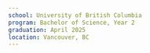 ```yaml
---
school: University of British Columbia
program: Bachelor of Science, Year 2
graduation: April 2025
location: Vancouver, BC
---
```

